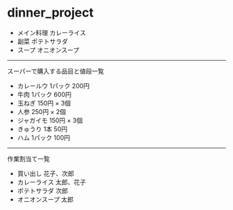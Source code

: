 # dinner_project  
- メイン料理 カレーライス  
- 副菜 ポテトサラダ
- スープ オニオンスープ  
---  
スーパーで購入する品目と値段一覧  
- カレールウ 1パック 200円  
- 牛肉 1パック 600円  
- 玉ねぎ 150円 × 3個  
- 人参 250円 × 2個  
- ジャガイモ 150円 × 3個  
- きゅうり 1本 50円  
- ハム 1パック 100円  
---  
作業割当て一覧  
- 買い出し 花子、次郎  
- カレーライス 太郎、花子  
- ポテトサラダ 次郎  
- オニオンスープ 太郎  

